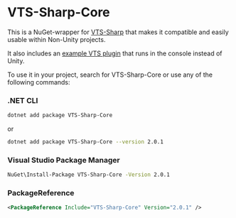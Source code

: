 # VTS-Sharp-Core
This is a NuGet-wrapper for [VTS-Sharp](https://github.com/FomTarro/VTS-Sharp) that makes it compatible and easily usable within Non-Unity projects.

It also includes an [example VTS plugin](VTS.Example/Program.cs) that runs in the console instead of Unity.

To use it in your project, search for VTS-Sharp-Core or use any of the following commands:

### .NET CLI
```bash
dotnet add package VTS-Sharp-Core
```
or
```bash
dotnet add package VTS-Sharp-Core --version 2.0.1
```

### Visual Studio Package Manager
```bash
NuGet\Install-Package VTS-Sharp-Core -Version 2.0.1
```

### PackageReference
```xml
<PackageReference Include="VTS-Sharp-Core" Version="2.0.1" />
```

